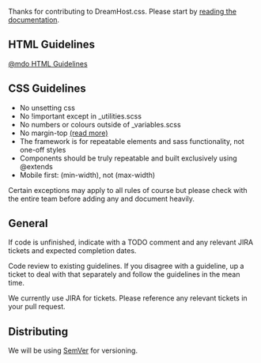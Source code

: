Thanks for contributing to DreamHost.css. Please start by [reading the documentation](http://dreamhost.github.io/dreamhost.css).

## HTML Guidelines
[@mdo HTML Guidelines](http://codeguide.co/#html)

## CSS Guidelines
* No unsetting css
* No !important except in _utilities.scss
* No numbers or colours  outside of _variables.scss
* No margin-top [(read more)](http://csswizardry.com/2012/06/single-direction-margin-declarations/)
* The framework is for repeatable elements and sass functionality, not one-off styles
* Components should be truly repeatable and built exclusively using @extends
* Mobile first: (min-width), not (max-width)

Certain exceptions may apply to all rules of course but please check with the entire team before adding any and document heavily.

## General
If code is unfinished, indicate with a TODO comment and any relevant JIRA tickets and expected completion dates.

Code review to existing guidelines. If you disagree with a guideline, up a ticket to deal with that separately and follow the guidelines in the mean time.

We currently use JIRA for tickets. Please reference any relevant tickets in your pull request.

## Distributing
We will be using [SemVer](http://semver.org) for versioning.
